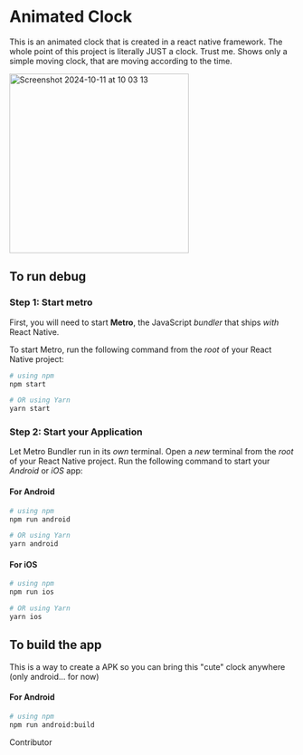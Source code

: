 # Animated Clock

This is an animated clock that is created in a react native framework. The whole point of this project is literally JUST a clock. Trust me. Shows only a simple moving clock, that are moving according to the time.

<img width="317" alt="Screenshot 2024-10-11 at 10 03 13" src="https://github.com/user-attachments/assets/249b3794-2e10-429e-b062-6cf3edfa2165">

## To run debug

### Step 1: Start metro

First, you will need to start **Metro**, the JavaScript _bundler_ that ships _with_ React Native.

To start Metro, run the following command from the _root_ of your React Native project:

```bash
# using npm
npm start

# OR using Yarn
yarn start
```

### Step 2: Start your Application

Let Metro Bundler run in its _own_ terminal. Open a _new_ terminal from the _root_ of your React Native project. Run the following command to start your _Android_ or _iOS_ app:

#### For Android

```bash
# using npm
npm run android

# OR using Yarn
yarn android
```

#### For iOS

```bash
# using npm
npm run ios

# OR using Yarn
yarn ios
```

## To build the app

This is a way to create a APK so you can bring this "cute" clock anywhere (only android... for now)

#### For Android

```bash
# using npm
npm run android:build
```

Contributor
